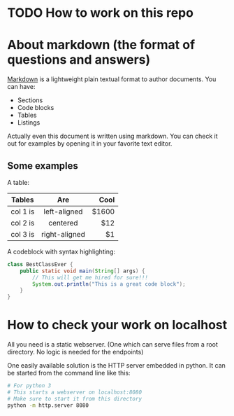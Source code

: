 # TODO How to work on this repo

# About markdown (the format of questions and answers)

[Markdown](https://daringfireball.net/projects/markdown/) is a lightweight plain textual format to author documents.
You can have:
-   Sections
-   Code blocks
-   Tables
-   Listings

Actually even this document is written using markdown.  You can
check it out for examples by opening it in your favorite text
editor.

## Some examples

A table:

| Tables   |      Are      |  Cool |
|----------|:-------------:|------:|
| col 1 is |  left-aligned | $1600 |
| col 2 is |    centered   |   $12 |
| col 3 is | right-aligned |    $1 |

A codeblock with syntax highlighting:

```java
class BestClassEver {
    public static void main(String[] args) {
        // This will get me hired for sure!!!
        System.out.println("This is a great code block");
    }
}
```

# How to check your work on localhost

All you need is a static webserver.  (One which can serve files from
a root directory.  No logic is needed for the endpoints)

One easily available solution is the HTTP server embedded in python.
It can be started from the command line like this:

```sh
# For python 3
# This starts a webserver on localhost:8080
# Make sure to start it from this directory
python -m http.server 8080
```
